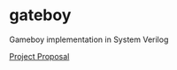 gateboy
=======

Gameboy implementation in System Verilog

[Project Proposal](http://web.cecs.pdx.edu/~faustm/ece510/homework/FinalProjectDescription.pdf)